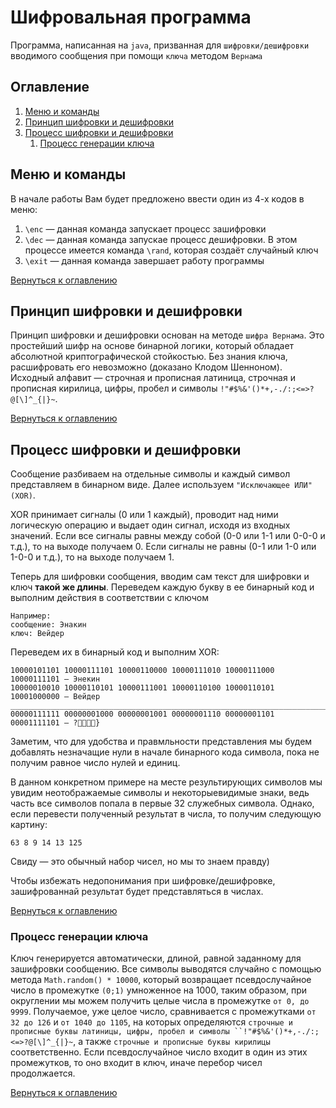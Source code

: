 # Шифровальная программа
Программа, написанная на `java`, призванная для `шифровки/дешифровки` вводимого сообщения при помощи `ключа` методом `Вернама`

## Оглавление
1. [Меню и команды](#Меню-и-команды)
2. [Принцип шифровки и дешифровки](#Принцип-шифровки-и-дешифровки)
3. [Процесс шифровки и дешифровки](#Процесс-шифровки-и-дешифровки)
   1) [Процесс генерации ключа](#Процесс-генерации-ключа)

## Меню и команды
В начале работы Вам будет предложено ввести один из 4-х кодов в меню:
1) `\enc` — данная команда запускает процесс зашифровки
2) `\dec` — данная команда запускае процесс дешифровки. В этом процессе имеется команда `\rand`, которая создаёт случайный ключ
3) `\exit` — данная команда завершает работу программы

[Вернуться к оглавлению](#Оглавление)

## Принцип шифровки и дешифровки
Принцип шифровки и дешифровки основан на методе `шифра Вернама`.
Это простейший шифр на основе бинарной логики, который обладает абсолютной криптографической стойкостью. Без знания ключа, расшифровать его невозможно (доказано Клодом Шенноном).
Исходный алфавит — строчная и прописная латиница, строчная и прописная кирилица, цифры, пробел и символы `!"#$%&'()*+,-./:;<=>?@[\]^_{|}~`.

[Вернуться к оглавлению](#Оглавление)

## Процесс шифровки и дешифровки
Сообщение разбиваем на отдельные символы и каждый символ представляем в бинарном виде. Далее используем `"Исключающее ИЛИ" (XOR)`. 

XOR принимает сигналы (0 или 1 каждый), проводит над ними логическую операцию и выдает один сигнал, исходя из входных значений.
Если все сигналы равны между собой (0-0 или 1-1 или 0-0-0 и т.д.), то на выходе получаем 0.
Если сигналы не равны (0-1 или 1-0 или 1-0-0 и т.д.), то на выходе получаем 1.

Теперь для шифровки сообщения, вводим сам текст для шифровки и ключ **такой же длины**. Переведем каждую букву в ее бинарный код и выполним действия в соответствии с ключом

```
Например:
сообщение: Энакин
ключ: Вейдер
```

Переведем их в бинарный код и выполним XOR:

```
10000101101 10000111101 10000110000 10000111010 10000111000 10000111101 — Энекин
10000010010 10000110101 10000111001 10000110100 10000110101 10001000000 — Вейдер
_______________________________________________________________________
00000111111 00000001000 00000001001 00000001110 00000001101 00001111101 — ?}
```

Заметим, что для удобства и правмльности представления мы будем добавлять незначащие нули в начале бинарного кода символа, пока не получим равное число нулей и единиц.

В данном конкретном примере на месте результирующих символов мы увидим неотображаемые символы и некоторыевидимые знаки, ведь часть все символов попала в первые 32 служебных символа. Однако, если перевести полученный результат в числа, то получим следующую картину:
```
63 8 9 14 13 125
```
Свиду — это обычный набор чисел, но мы то знаем правду)

Чтобы избежать недопонимания при шифровке/дешифровке, зашифрованнай результат будет представляться в числах.

[Вернуться к оглавлению](#Оглавление)

### Процесс генерации ключа
Ключ генерируется автоматически, длиной, равной заданному для зашифровки сообщению. 
Все символы выводятся случайно с помощью метода `Math.random() * 10000`, который возвращает псевдослучайное число в промежутке `(0;1)` умноженное на 1000, таким образом, при округлении мы можем получить целые числа в промежутке `от 0, до 9999`.
Получаемое, уже целое число, сравнивается с промежутками `от 32 до 126` и `от 1040 до 1105`, на которых определяются `строчные и прописные буквы латиницы, цифры, пробел и символы ``!"#$%&'()*+,-./:;<=>?@[\]^_{|}~`, а также `строчные и прописные буквы кирилицы` соответственно. Если псевдослучайное число входит в один из этих промежутков, то оно входит в ключ, иначе перебор чисел продолжается.

[Вернуться к оглавлению](#Оглавление)
